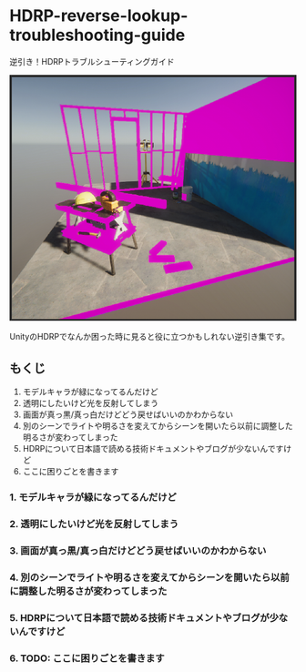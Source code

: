 # HDRP-reverse-lookup-troubleshooting-guide
逆引き！HDRPトラブルシューティングガイド

![HDRP image](https://raw.githubusercontent.com/sayachang/HDRP-reverse-lookup-troubleshooting-guide/master/images/HDRP%20image.png "HDRP image")

UnityのHDRPでなんか困った時に見ると役に立つかもしれない逆引き集です。

## もくじ  

1. モデルキャラが緑になってるんだけど
2. 透明にしたいけど光を反射してしまう
3. 画面が真っ黒/真っ白だけどどう戻せばいいのかわからない
4. 別のシーンでライトや明るさを変えてからシーンを開いたら以前に調整した明るさが変わってしまった
5. HDRPについて日本語で読める技術ドキュメントやブログが少ないんですけど
6. ここに困りごとを書きます


### 1. モデルキャラが緑になってるんだけど  



### 2. 透明にしたいけど光を反射してしまう  

### 3. 画面が真っ黒/真っ白だけどどう戻せばいいのかわからない  

### 4. 別のシーンでライトや明るさを変えてからシーンを開いたら以前に調整した明るさが変わってしまった  

### 5. HDRPについて日本語で読める技術ドキュメントやブログが少ないんですけど  

### 6. TODO: ここに困りごとを書きます  


